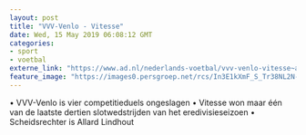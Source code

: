 ```yaml
---
layout: post
title: "VVV-Venlo - Vitesse"
date: Wed, 15 May 2019 06:08:12 GMT
categories: 
- sport 
- voetbal 
externe_link: "https://www.ad.nl/nederlands-voetbal/vvv-venlo-vitesse~a75e81b6/"
feature_image: "https://images0.persgroep.net/rcs/In3E1kXmF_S_Tr38NL2N-Ek_6kQ/diocontent/148266772/_fitwidth/400/?appId=21791a8992982cd8da851550a453bd7f&quality=0.7"
---
```


• VVV-Venlo is vier competitieduels ongeslagen • Vitesse won maar één van de laatste dertien slotwedstrijden van het eredivisieseizoen • Scheidsrechter is Allard Lindhout
